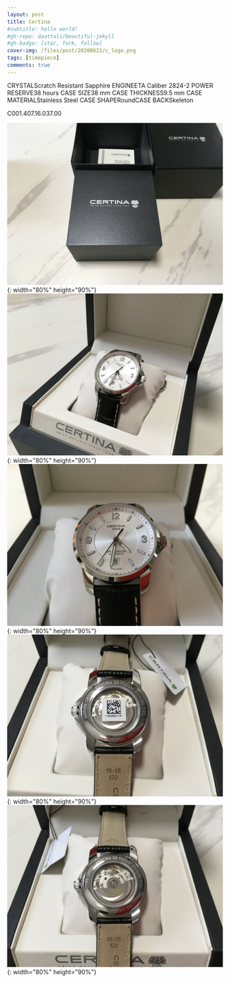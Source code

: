 ```yaml
---
layout: post
title: Certina
#subtitle: hello world!
#gh-repo: daattali/beautiful-jekyll
#gh-badge: [star, fork, follow]
cover-img: /files/post/20200621/c_logo.png
tags: [timepiece]
comments: true
---
```


CRYSTALScratch Resistant Sapphire
ENGINEETA Caliber 2824-2
POWER RESERVE38 hours
CASE SIZE38 mm
CASE THICKNESS9.5 mm
CASE MATERIALStainless Steel
CASE SHAPERoundCASE BACKSkeleton


C001.407.16.037.00

![title](/files/post/20200621/c_1.jpeg){: width="80%" height="90%"}
![title](/files/post/20200621/c_2.jpeg){: width="80%" height="90%"}
![title](/files/post/20200621/c_3.jpeg){: width="80%" height="90%"}
![title](/files/post/20200621/c_4.jpeg){: width="80%" height="90%"}
![title](/files/post/20200621/c_5.jpeg){: width="80%" height="90%"}
